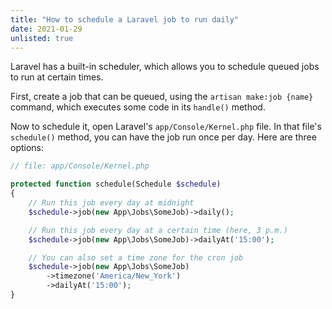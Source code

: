 ```yaml
---
title: "How to schedule a Laravel job to run daily"
date: 2021-01-29
unlisted: true
---
```


Laravel has a built-in scheduler, which allows you to schedule queued jobs to run at certain times.

First, create a job that can be queued, using the `artisan make:job {name}` command, which executes some code in its `handle()` method.

Now to schedule it, open Laravel's `app/Console/Kernel.php` file. In that file's `schedule()` method, you can have the job run once per day. Here are three options:

```php
// file: app/Console/Kernel.php

protected function schedule(Schedule $schedule)
{
    // Run this job every day at midnight
    $schedule->job(new App\Jobs\SomeJob)->daily();

    // Run this job every day at a certain time (here, 3 p.m.)
    $schedule->job(new App\Jobs\SomeJob)->dailyAt('15:00');

    // You can also set a time zone for the cron job
    $schedule->job(new App\Jobs\SomeJob)
        ->timezone('America/New_York')
        ->dailyAt('15:00');
}
```
